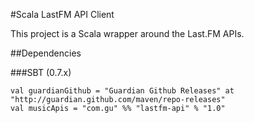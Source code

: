 #Scala LastFM API Client

This project is a Scala wrapper around the Last.FM APIs.

##Dependencies

###SBT (0.7.x)

	val guardianGithub = "Guardian Github Releases" at "http://guardian.github.com/maven/repo-releases"
  	val musicApis = "com.gu" %% "lastfm-api" % "1.0"
	